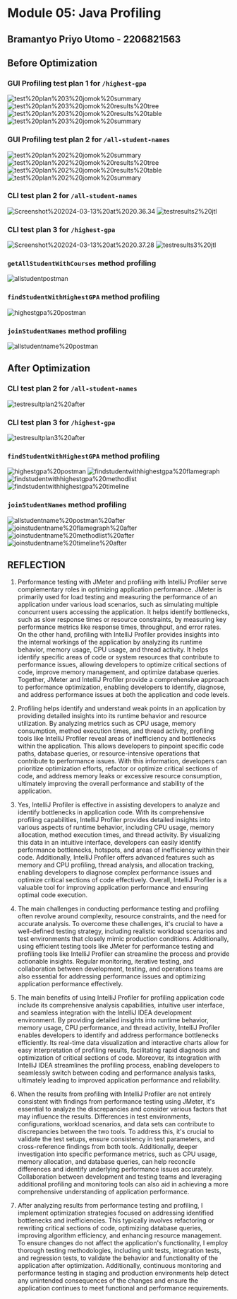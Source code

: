 # Module 05: Java Profiling

## Bramantyo Priyo Utomo - 2206821563

## Before Optimization

### GUI Profiling test plan 1 for `/highest-gpa`

![test%20plan%203%20jomok%20summary](assets/test%20plan%203%20jomok%20summary.png)
![test%20plan%203%20jomok%20results%20tree](assets/test%20plan%203%20jomok%20results%20tree.png)
![test%20plan%203%20jomok%20results%20table](assets/test%20plan%203%20jomok%20results%20table.png)
![test%20plan%203%20jomok%20summary](assets/test%20plan%203%20jomok%20summary.png)

### GUI Profiling test plan 2 for `/all-student-names`

![test%20plan%202%20jomok%20summary](assets/test%20plan%202%20jomok%20summary.png)
![test%20plan%202%20jomok%20results%20tree](assets/test%20plan%202%20jomok%20results%20tree.png)
![test%20plan%202%20jomok%20results%20table](assets/test%20plan%202%20jomok%20results%20table.png)
![test%20plan%202%20jomok%20summary](assets/test%20plan%202%20jomok%20summary.png)

### CLI test plan 2 for `/all-student-names`
![Screenshot%202024-03-13%20at%2020.36.34](assets/Screenshot%202024-03-13%20at%2020.36.34.png)
![testresults2%20jtl](assets/testresults2%20jtl.png)

### CLI test plan 3 for `/highest-gpa`
![Screenshot%202024-03-13%20at%2020.37.28](assets/Screenshot%202024-03-13%20at%2020.37.28.png)
![testresults3%20jtl](assets/testresults3%20jtl.png)

### `getAllStudentWithCourses` method profiling
![allstudentpostman](assets/allstudentpostman.png)

### `findStudentWithHighestGPA` method profiling
![highestgpa%20postman](assets/highestgpa%20postman.png)

### `joinStudentNames` method profiling
![allstudentname%20postman](assets/allstudentname%20postman.png)

## After Optimization

### CLI test plan 2 for `/all-student-names`

![testresultplan2%20after](assets/testresultplan2%20after.png)

### CLI test plan 3 for `/highest-gpa`

![testresultplan3%20after](assets/testresultplan3%20after.png)

### `findStudentWithHighestGPA` method profiling

![highestgpa%20postman](assets/highestgpa%20postman.png)
![findstudentwithhighestgpa%20flamegraph](assets/findstudentwithhighestgpa%20flamegraph.png)
![findstudentwithhighestgpa%20methodlist](assets/findstudentwithhighestgpa%20methodlist.png)
![findstudentwithhighestgpa%20timeline](assets/findstudentwithhighestgpa%20timeline.png)

### `joinStudentNames` method profiling

![allstudentname%20postman%20after](assets/allstudentname%20postman%20after.png)
![joinstudentname%20flamegraph%20after](assets/joinstudentname%20flamegraph%20after.png)
![joinstudentname%20methodlist%20after](assets/joinstudentname%20methodlist%20after.png)
![joinstudentname%20timeline%20after](assets/joinstudentname%20timeline%20after.png)

## REFLECTION

1. Performance testing with JMeter and profiling with IntelliJ Profiler serve complementary roles in optimizing application performance. JMeter is primarily used for load testing and measuring the performance of an application under various load scenarios, such as simulating multiple concurrent users accessing the application. It helps identify bottlenecks, such as slow response times or resource constraints, by measuring key performance metrics like response times, throughput, and error rates. On the other hand, profiling with IntelliJ Profiler provides insights into the internal workings of the application by analyzing its runtime behavior, memory usage, CPU usage, and thread activity. It helps identify specific areas of code or system resources that contribute to performance issues, allowing developers to optimize critical sections of code, improve memory management, and optimize database queries. Together, JMeter and IntelliJ Profiler provide a comprehensive approach to performance optimization, enabling developers to identify, diagnose, and address performance issues at both the application and code levels.

2. Profiling helps identify and understand weak points in an application by providing detailed insights into its runtime behavior and resource utilization. By analyzing metrics such as CPU usage, memory consumption, method execution times, and thread activity, profiling tools like IntelliJ Profiler reveal areas of inefficiency and bottlenecks within the application. This allows developers to pinpoint specific code paths, database queries, or resource-intensive operations that contribute to performance issues. With this information, developers can prioritize optimization efforts, refactor or optimize critical sections of code, and address memory leaks or excessive resource consumption, ultimately improving the overall performance and stability of the application.

3. Yes, IntelliJ Profiler is effective in assisting developers to analyze and identify bottlenecks in application code. With its comprehensive profiling capabilities, IntelliJ Profiler provides detailed insights into various aspects of runtime behavior, including CPU usage, memory allocation, method execution times, and thread activity. By visualizing this data in an intuitive interface, developers can easily identify performance bottlenecks, hotspots, and areas of inefficiency within their code. Additionally, IntelliJ Profiler offers advanced features such as memory and CPU profiling, thread analysis, and allocation tracking, enabling developers to diagnose complex performance issues and optimize critical sections of code effectively. Overall, IntelliJ Profiler is a valuable tool for improving application performance and ensuring optimal code execution.

4. The main challenges in conducting performance testing and profiling often revolve around complexity, resource constraints, and the need for accurate analysis. To overcome these challenges, it's crucial to have a well-defined testing strategy, including realistic workload scenarios and test environments that closely mimic production conditions. Additionally, using efficient testing tools like JMeter for performance testing and profiling tools like IntelliJ Profiler can streamline the process and provide actionable insights. Regular monitoring, iterative testing, and collaboration between development, testing, and operations teams are also essential for addressing performance issues and optimizing application performance effectively.

5. The main benefits of using IntelliJ Profiler for profiling application code include its comprehensive analysis capabilities, intuitive user interface, and seamless integration with the IntelliJ IDEA development environment. By providing detailed insights into runtime behavior, memory usage, CPU performance, and thread activity, IntelliJ Profiler enables developers to identify and address performance bottlenecks efficiently. Its real-time data visualization and interactive charts allow for easy interpretation of profiling results, facilitating rapid diagnosis and optimization of critical sections of code. Moreover, its integration with IntelliJ IDEA streamlines the profiling process, enabling developers to seamlessly switch between coding and performance analysis tasks, ultimately leading to improved application performance and reliability.

6. When the results from profiling with IntelliJ Profiler are not entirely consistent with findings from performance testing using JMeter, it's essential to analyze the discrepancies and consider various factors that may influence the results. Differences in test environments, configurations, workload scenarios, and data sets can contribute to discrepancies between the two tools. To address this, it's crucial to validate the test setups, ensure consistency in test parameters, and cross-reference findings from both tools. Additionally, deeper investigation into specific performance metrics, such as CPU usage, memory allocation, and database queries, can help reconcile differences and identify underlying performance issues accurately. Collaboration between development and testing teams and leveraging additional profiling and monitoring tools can also aid in achieving a more comprehensive understanding of application performance.

7. After analyzing results from performance testing and profiling, I implement optimization strategies focused on addressing identified bottlenecks and inefficiencies. This typically involves refactoring or rewriting critical sections of code, optimizing database queries, improving algorithm efficiency, and enhancing resource management. To ensure changes do not affect the application's functionality, I employ thorough testing methodologies, including unit tests, integration tests, and regression tests, to validate the behavior and functionality of the application after optimization. Additionally, continuous monitoring and performance testing in staging and production environments help detect any unintended consequences of the changes and ensure the application continues to meet functional and performance requirements.